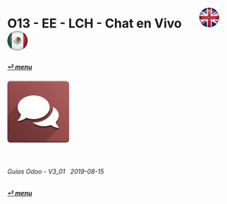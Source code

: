 # O13 - EE - LCH - Chat en Vivo &nbsp;&nbsp;&nbsp;&nbsp; [![en-uk](/doc/img/flg/en-uk-flg-btn-sml.png)](/en-uk/o13/ee/lch/en-uk-o13-ee-lch-live-chat-guides.md) [ ![es-mx](/doc/img/flg/es-mx-flg-btn-sml.png)](/es-mx/o13/ee/lch/es-mx-o13-ee-lch-live-chat-guides.md)
#### [_&#x23CE; menu_](/es-mx/o13/ee/es-mx-o13-ee-guides-menu.md "Regresar al menú de EE")  
### ![lch](/doc/img/app/big/lch.png)
[ⱽ¹²³⁴⁵⁶⁷⁸⁹⁰⁻]: # (ⱽ¹²³⁴⁵⁶⁷⁸⁹⁰⁻)

<br>

###### Guías Odoo - V3_01 &nbsp; 2019-08-15  
**[_&#x23CE; menu_](/es-mx/o13/ee/es-mx-o13-ee-guides-menu.md)**  
